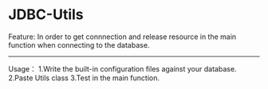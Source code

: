 # JDBC-Utils

Feature:
In order to get connnection and release resource in the main function when connecting to the database.

----------------------------------------------------------------------------------------------------------

Usage：
1.Write the built-in configuration files against your database.
2.Paste Utils class
3.Test in the main function.
